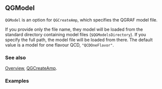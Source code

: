 ## QGModel

`QGModel` is an option for `QGCreateAmp`, which specifies the QGRAF model file.

If you provide only the file name, they model will be loaded from the standard directory containing model files (`$QGModelsDirectory`). If you specify the full path, the model file will be loaded from there. The default value is a model for one flavour QCD, `"QCDOneFlavor"`.

### See also

[Overview](Extra/FeynHelpers.md), [QGCreateAmp](QGCreateAmp.md).

### Examples
